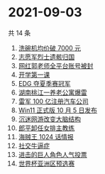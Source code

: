 # 2021-09-03

共 14 条

<!-- BEGIN ZHIHUSEARCH -->
<!-- 最后更新时间 Fri Sep 03 2021 05:09:16 GMT+0800 (China Standard Time) -->
1. [洗碗机均价破 7000 元](https://www.zhihu.com/search?q=洗碗机)
1. [志愿军烈士遗骸归国](https://www.zhihu.com/search?q=志愿军)
1. [网红郭老师全平台账号被封](https://www.zhihu.com/search?q=郭老师)
1. [开学第一课](https://www.zhihu.com/search?q=开学第一课)
1. [EDG 夺夏季赛冠军](https://www.zhihu.com/search?q=EDG)
1. [湖南桃江一养老公寓爆雷](https://www.zhihu.com/search?q=湖南桃江)
1. [雷军 100 亿注册汽车公司](https://www.zhihu.com/search?q=小米汽车)
1. [Win11 正式版 10 月 5 日发布](https://www.zhihu.com/search?q=Windows11)
1. [沉迷网游改变大脑结构](https://www.zhihu.com/search?q=大脑结构)
1. [郎平卸任女排主教练](https://www.zhihu.com/search?q=郎平)
1. [海贼王 1024 话情报](https://www.zhihu.com/search?q=海贼王)
1. [社交牛逼症](https://www.zhihu.com/search?q=社交牛逼症)
1. [进击的巨人角色人气投票](https://www.zhihu.com/search?q=进击的巨人)
1. [世界杯亚洲区预选赛](https://www.zhihu.com/search?q=世界杯)
<!-- END ZHIHUSEARCH -->
